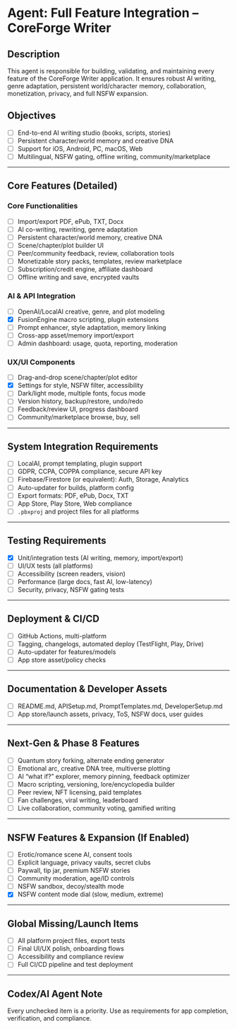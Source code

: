 # Agent: Full Feature Integration – CoreForge Writer

## Description
This agent is responsible for building, validating, and maintaining every feature of the CoreForge Writer application. It ensures robust AI writing, genre adaptation, persistent world/character memory, collaboration, monetization, privacy, and full NSFW expansion.

## Objectives
- [ ] End-to-end AI writing studio (books, scripts, stories)
- [ ] Persistent character/world memory and creative DNA
- [ ] Support for iOS, Android, PC, macOS, Web
- [ ] Multilingual, NSFW gating, offline writing, community/marketplace

---

## Core Features (Detailed)

### Core Functionalities
- [ ] Import/export PDF, ePub, TXT, Docx
- [ ] AI co-writing, rewriting, genre adaptation
- [ ] Persistent character/world memory, creative DNA
- [ ] Scene/chapter/plot builder UI
- [ ] Peer/community feedback, review, collaboration tools
- [ ] Monetizable story packs, templates, review marketplace
- [ ] Subscription/credit engine, affiliate dashboard
- [ ] Offline writing and save, encrypted vaults

### AI & API Integration
- [ ] OpenAI/LocalAI creative, genre, and plot modeling
- [x] FusionEngine macro scripting, plugin extensions
- [ ] Prompt enhancer, style adaptation, memory linking
- [ ] Cross-app asset/memory import/export
- [ ] Admin dashboard: usage, quota, reporting, moderation

### UX/UI Components
- [ ] Drag-and-drop scene/chapter/plot editor
- [x] Settings for style, NSFW filter, accessibility
- [ ] Dark/light mode, multiple fonts, focus mode
- [ ] Version history, backup/restore, undo/redo
- [ ] Feedback/review UI, progress dashboard
- [ ] Community/marketplace browse, buy, sell

---

## System Integration Requirements
- [ ] LocalAI, prompt templating, plugin support
- [ ] GDPR, CCPA, COPPA compliance, secure API key
- [ ] Firebase/Firestore (or equivalent): Auth, Storage, Analytics
- [ ] Auto-updater for builds, platform config
- [ ] Export formats: PDF, ePub, Docx, TXT
- [ ] App Store, Play Store, Web compliance
- [ ] `.pbxproj` and project files for all platforms

---

## Testing Requirements
- [x] Unit/integration tests (AI writing, memory, import/export)
- [ ] UI/UX tests (all platforms)
- [ ] Accessibility (screen readers, vision)
- [ ] Performance (large docs, fast AI, low-latency)
- [ ] Security, privacy, NSFW gating tests

---

## Deployment & CI/CD
- [ ] GitHub Actions, multi-platform
- [ ] Tagging, changelogs, automated deploy (TestFlight, Play, Drive)
- [ ] Auto-updater for features/models
- [ ] App store asset/policy checks

---

## Documentation & Developer Assets
- [ ] README.md, APISetup.md, PromptTemplates.md, DeveloperSetup.md
- [ ] App store/launch assets, privacy, ToS, NSFW docs, user guides

---

## Next-Gen & Phase 8 Features
- [ ] Quantum story forking, alternate ending generator
- [ ] Emotional arc, creative DNA tree, multiverse plotting
- [ ] AI “what if?” explorer, memory pinning, feedback optimizer
- [ ] Macro scripting, versioning, lore/encyclopedia builder
- [ ] Peer review, NFT licensing, paid templates
- [ ] Fan challenges, viral writing, leaderboard
- [ ] Live collaboration, community voting, gamified writing

---

## NSFW Features & Expansion (If Enabled)
- [ ] Erotic/romance scene AI, consent tools
- [ ] Explicit language, privacy vaults, secret clubs
- [ ] Paywall, tip jar, premium NSFW stories
- [ ] Community moderation, age/ID controls
- [ ] NSFW sandbox, decoy/stealth mode
- [x] NSFW content mode dial (slow, medium, extreme)

---

## Global Missing/Launch Items
- [ ] All platform project files, export tests
- [ ] Final UI/UX polish, onboarding flows
- [ ] Accessibility and compliance review
- [ ] Full CI/CD pipeline and test deployment

---

## Codex/AI Agent Note
Every unchecked item is a priority. Use as requirements for app completion, verification, and compliance.
